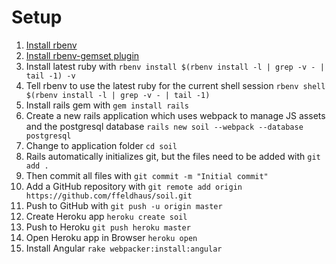 # Setup

1. [Install rbenv](https://github.com/rbenv/rbenv#installation)
2. [Install rbenv-gemset plugin](https://github.com/jf/rbenv-gemset#github)
3. Install latest ruby with `rbenv install $(rbenv install -l | grep -v - | tail -1) -v`
4. Tell rbenv to use the latest ruby for the current shell session `rbenv shell $(rbenv install -l | grep -v - | tail -1)`
5. Install rails gem with `gem install rails`
6. Create a new rails application which uses webpack to manage JS assets and the postgresql database `rails new soil --webpack --database postgresql`
7. Change to application folder `cd soil`
8. Rails automatically initializes git, but the files need to be added with `git add .`
9. Then commit all files with `git commit -m "Initial commit" `
10. Add a GitHub repository with `git remote add origin https://github.com/ffeldhaus/soil.git`
11. Push to GitHub with `git push -u origin master`
12. Create Heroku app `heroku create soil`
13. Push to Heroku `git push heroku master`
14. Open Heroku app in Browser `heroku open`
15. Install Angular `rake webpacker:install:angular`